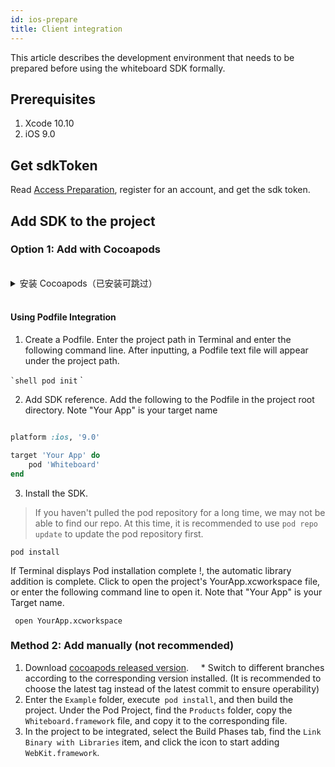 ```yaml
---
id: ios-prepare
title: Client integration
---
```


This article describes the development environment that needs to be prepared before using the whiteboard SDK formally.

## Prerequisites

1. Xcode 10.10
1. iOS 9.0

## Get sdkToken

Read [Access Preparation](/docs/blog/blog-begin-netless/), register for an account, and get the sdk token.

## Add SDK to the project

### Option 1: Add with Cocoapods

<br>

<details>
<summary>安装 Cocoapods（已安装可跳过）</summary>

如果你未接触过 Cocoapods ，我们推荐您阅读 [唐巧的博客-用CocoaPods做iOS程序的依赖管理](https://blog.devtang.com/2014/05/25/use-cocoapod-to-manage-ios-lib-dependency/ "用CocoaPods做iOS程序的依赖管理") ，了解我们为何使用 Cocoapods 。另外文章中提及的淘宝源已经不再维护，需要使用 [Ruby-China RubyGems 镜像](https://gems.ruby-china.com/)替换。

如果觉得上面两个文章比较繁琐，可以直接根据我们提供的简要步骤，进行安装。
* 简要步骤：打开mac自带的 终端(terminal)，然后输入依次执行下述命令。

<summary> Install Cocoapods (installed skippable) </ summary>

If you have n’t come into contact with Cocoapods, we recommend that you go to [docs](https://cocoapods.org/);

If you find the above two articles cumbersome, you can install them directly according to the brief steps we provide.
* Brief steps: Open the terminal that comes with mac, and then enter and execute the following commands in order.

```bash
## Note: Ruby-China recommends 2.6.x, the actual ruby ​​that comes with mac can also be used
gem sources --add https://gems.ruby-china.com/ --remove https://rubygems.org/
gem sources -l
## Note: The above command should output the following, >>> means here is the output
>>> https://gems.ruby-china.com
## Note: Make sure only gems.ruby-china.com

sudo gem install cocoapods
## Note: Since we don't need to use the official library, we can not perform pod setup.
```

</details>

<br>

#### Using Podfile Integration

1. Create a Podfile. Enter the project path in Terminal and enter the following command line. After inputting, a Podfile text file will appear under the project path.

`` `shell
pod init
`` `

2. Add SDK reference. Add the following to the Podfile in the project root directory. Note "Your App" is your target name

```ruby

platform :ios, '9.0'

target 'Your App' do
    pod 'Whiteboard'
end
```

3. Install the SDK.

> If you haven't pulled the pod repository for a long time, we may not be able to find our repo. At this time, it is recommended to use `pod repo update` to update the pod repository first.

```shell
pod install
```

If Terminal displays Pod installation complete !, the automatic library addition is complete. Click to open the project's YourApp.xcworkspace file, or enter the following command line to open it. Note that "Your App" is your Target name.

```shell
 open YourApp.xcworkspace
```

### Method 2: Add manually (not recommended)

1. Download [cocoapods released version](https://github.com/netless-io/whiteboard-ios).
    * Switch to different branches according to the corresponding version installed. (It is recommended to choose the latest tag instead of the latest commit to ensure operability)
1. Enter the `Example` folder, execute` pod install`, and then build the project. Under the Pod Project, find the `Products` folder, copy the` Whiteboard.framework` file, and copy it to the corresponding file.
1. In the project to be integrated, select the Build Phases tab, find the `Link Binary with Libraries` item, and click the icon to start adding `WebKit.framework`.